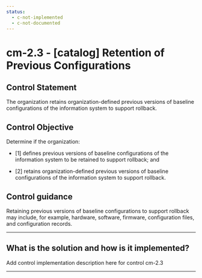 ```yaml
---
status:
  - c-not-implemented
  - c-not-documented
---
```


# cm-2.3 - \[catalog\] Retention of Previous Configurations

## Control Statement

The organization retains organization-defined previous versions of baseline configurations of the information system to support rollback.

## Control Objective

Determine if the organization:

- \[1\] defines previous versions of baseline configurations of the information system to be retained to support rollback; and

- \[2\] retains organization-defined previous versions of baseline configurations of the information system to support rollback.

## Control guidance

Retaining previous versions of baseline configurations to support rollback may include, for example, hardware, software, firmware, configuration files, and configuration records.

______________________________________________________________________

## What is the solution and how is it implemented?

Add control implementation description here for control cm-2.3

______________________________________________________________________
